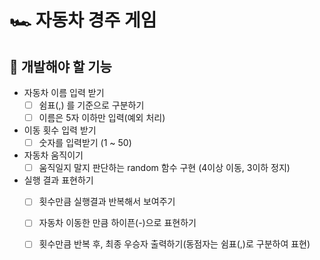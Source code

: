 # 🏎️ 자동차 경주 게임

## 🎯 개발해야 할 기능

- 자동차 이름 입력 받기
  - [ ] 쉼표(,) 를 기준으로 구분하기
  - [ ] 이름은 5자 이하만 입력(예외 처리)

- 이동 횟수 입력 받기
  - [ ] 숫자를 입력받기 (1 ~ 50) 

- 자동차 움직이기
  - [ ] 움직일지 말지 판단하는 random 함수 구현 (4이상 이동, 3이하 정지)
- 실행 결과 표현하기
  - [ ] 횟수만큼 실행결과 반복해서 보여주기
  - [ ] 자동차 이동한 만큼 하이픈(-)으로 표현하기
  - [ ] 횟수만큼 반복 후, 최종 우승자 출력하기(동점자는 쉼표(,)로 구분하여 표현)

